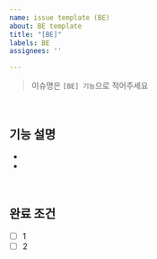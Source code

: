 ```yaml
---
name: issue template (BE)
about: BE template
title: "[BE]"
labels: BE
assignees: ''

---
```


> 이슈명은 `[BE] 기능`으로 적어주세요

<br>
     
## 기능 설명
-
-

<br>

## 완료 조건
- [ ] 1
- [ ] 2
